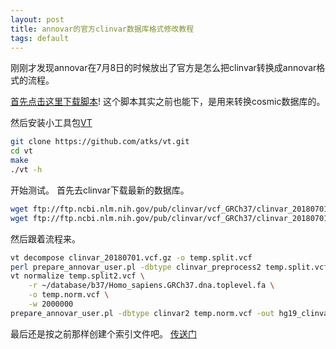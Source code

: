 ```yaml
---
layout: post
title: annovar的官方clinvar数据库格式修改教程
tags: default
---
```

刚刚才发现annovar在7月8日的时候放出了官方是怎么把clinvar转换成annovar格式的流程。

[首先点击这里下载脚本](http://www.openbioinformatics.org/annovar/download/prepare_annovar_user.pl)!
这个脚本其实之前也能下，是用来转换cosmic数据库的。

然后安装小工具包[VT](https://genome.sph.umich.edu/wiki/Vt)
```bash
git clone https://github.com/atks/vt.git
cd vt
make
./vt -h
```

开始测试。
首先去clinvar下载最新的数据库。
```bash
wget ftp://ftp.ncbi.nlm.nih.gov/pub/clinvar/vcf_GRCh37/clinvar_20180701.vcf.gz
wget ftp://ftp.ncbi.nlm.nih.gov/pub/clinvar/vcf_GRCh37/clinvar_20180701.vcf.gz.tbi
```
然后跟着流程来。
```bash
vt decompose clinvar_20180701.vcf.gz -o temp.split.vcf
perl prepare_annovar_user.pl -dbtype clinvar_preprocess2 temp.split.vcf -out temp.split2.vcf
vt normalize temp.split2.vcf \
	-r ~/database/b37/Homo_sapiens.GRCh37.dna.toplevel.fa \
	-o temp.norm.vcf \
	-w 2000000
prepare_annovar_user.pl -dbtype clinvar2 temp.norm.vcf -out hg19_clinvar_20180701.txt
```
最后还是按之前那样创建个索引文件吧。
[传送门](https://pzweuj.github.io/2018/04/25/convert-clinvar-to-annovar.html)


[-_-]:123